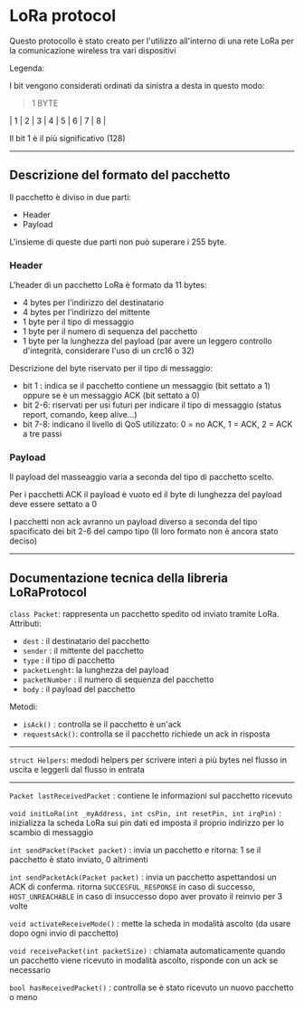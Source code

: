 # LoRa protocol

Questo protocollo è stato creato per l'utilizzo all'interno di una rete LoRa per la comunicazione wireless tra vari dispositivi

Legenda:

I bit vengono considerati ordinati da sinistra a desta in questo modo:

>1 BYTE
         
| 1 | 2 | 3 | 4 | 5 | 6 | 7 | 8 |

Il bit 1 è il più significativo (128)

***

## Descrizione del formato del pacchetto

Il pacchetto è diviso in due parti:

* Header
* Payload

L'insieme di queste due parti non può superare i 255 byte.

### Header

L'header di un pacchetto LoRa è formato da 11 bytes:

 * 4 bytes per l'indirizzo del destinatario
 * 4 bytes per l'indirizzo del mittente
 * 1 byte per il tipo di messaggio
 * 1 byte per il numero di sequenza del pacchetto
 * 1 byte per la lunghezza del payload (par avere un leggero controllo d'integrità, considerare l'uso di un crc16 o 32)

Descrizione del byte riservato per il tipo di messaggio: 

 * bit 1  : indica se il pacchetto contiene un messaggio (bit settato a 1) oppure se è un messaggio ACK (bit settato a 0)
 * bit 2-6: riservati per usi futuri per indicare il tipo di messaggio (status report, comando, keep alive...)
 * bit 7-8: indicano il livello di QoS utilizzato: 0 = no ACK, 1 = ACK, 2 = ACK a tre passi
 
### Payload

Il payload del masseaggio varia a seconda del tipo di pacchetto scelto.

Per i pacchetti ACK il payload è vuoto ed il byte di lunghezza del payload deve essere settato a 0

I pacchetti non ack avranno un payload diverso a seconda del tipo spacificato dei bit 2-6 del campo tipo (Il loro formato non è ancora stato deciso)

***

## Documentazione tecnica della libreria LoRaProtocol

`class Packet`: rappresenta un pacchetto spedito od inviato tramite LoRa.    
Attributi:

* `dest` : il destinatario del pacchetto
* `sender` : il mittente del pacchetto
* `type` : il tipo di pacchetto
* `packetLenght`: la lunghezza del payload
* `packetNumber` : il numero di sequenza del pacchetto
* `body` : il payload del pacchetto

Metodi:

* `isAck()` : controlla se il pacchetto è un'ack
* `requestsAck()`: controlla se il pacchetto richiede un ack in risposta

***

`struct Helpers`: medodi helpers per scrivere interi a più bytes nel flusso in uscita e leggerli dal flusso in entrata

***

`Packet lastReceivedPacket` : contiene le informazioni sul pacchetto ricevuto    

`void initLoRa(int _myAddress, int csPin, int resetPin, int irqPin)` : inizializza la scheda LoRa sui pin dati ed imposta il proprio indirizzo per lo scambio di messaggio    

`int sendPacket(Packet packet)` : invia un pacchetto e ritorna: 1 se il pacchetto &egrave; stato inviato, 0 altrimenti    

`int sendPacketAck(Packet packet)` : invia un pacchetto aspettandosi un ACK di conferma. ritorna `SUCCESFUL_RESPONSE` in caso di successo, `HOST_UNREACHABLE` in caso di insuccesso dopo aver provato il reinvio per 3 volte    

`void activateReceiveMode()` : mette la scheda in modalità ascolto (da usare dopo ogni invio di pacchetto)

`void receivePacket(int packetSize)` : chiamata automaticamente quando un pacchetto viene ricevuto in modalità ascolto, risponde con un ack se necessario

`bool hasReceivedPacket()` : controlla se è stato ricevuto un nuovo pacchetto o meno












